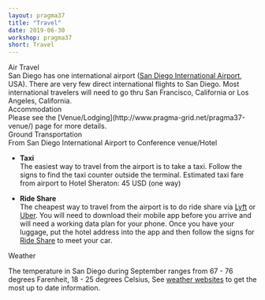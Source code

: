 ```yaml
---
layout: pragma37
title: "Travel"
date: 2019-06-30
workshop: pragma37
short: Travel
---
```


<div class="border37">Air Travel</div>
San Diego has one international airport (<a href="https://www.san.org/">San Diego International Airport</a>, USA). 
There are very few direct international flights to San Diego.  Most
international travelers will need to go thru San Francisco, California or Los Angeles, California.

<div class="border37">Accommodation</div>
Please see the [Venue/Lodging](http://www.pragma-grid.net/pragma37-venue/) page for more details.

<div class="border37">Ground Transportation</div>

<div class="subtitle">From San Diego International Airport to Conference venue/Hotel</div> 

- **Taxi** <br>
  The easiest way to travel from the airport is to take a taxi. Follow the
  signs to find the taxi counter outside the terminal.  Estimated taxi fare
  from airport to Hotel Sheraton: 45 USD (one way) <br>

- **Ride Share** <br>
  The cheapest way to travel from the airport is to do ride share via 
  <a href="https://www.lyft.com/">Lyft</a> or <a href="https://www.uber.com/">Uber</a>. 
  You will need to download their mobile app before you arrive and will need
  a working data plan for your phone.  Once you have your luggage, put the hotel address into
  the app and then follow the signs for <a
  href="https://www.san.org/to-from/Ride-Share">Ride Share</a> to meet your car.
  <br>

<div class="border37">Weather</div>

The temperature in San Diego during September ranges from 67 - 76 degrees
Farenheit, 18 - 25 degrees Celsius,  See 
[weather websites](https://www.accuweather.com/en/us/la-jolla-ca/92037/daily-weather-forecast/2168186)
to get the most up to date information.



